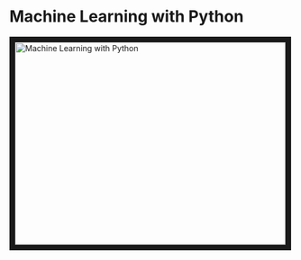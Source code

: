 # Machine Learning with Python
<a href="https://www.youtube.com/playlist?list=PLQVvvaa0QuDfKTOs3Keq_kaG2P55YRn5v" target="_blank"><img src="http://img.youtube.com/vi/OGxgnH8y2NM/0.jpg" alt="Machine Learning with Python" width="480" height="360" border="10" /></a>
